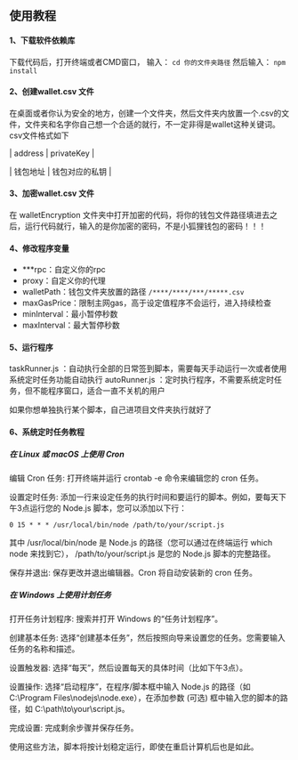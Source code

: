 
## 使用教程

#### 1、下载软件依赖库
下载代码后，打开终端或者CMD窗口，
输入：
`cd 你的文件夹路径`
然后输入：
`npm install`

#### 2、创建wallet.csv 文件
在桌面或者你认为安全的地方，创建一个文件夹，然后文件夹内放置一个.csv的文件，文件夹和名字你自己想一个合适的就行，不一定非得是wallet这种关键词。csv文件格式如下

| address  | privateKey  |

| 钱包地址 | 钱包对应的私钥 |

#### 3、加密wallet.csv 文件
在 walletEncryption 文件夹中打开加密的代码，将你的钱包文件路径填进去之后，运行代码就行，输入的是你加密的密码，不是小狐狸钱包的密码！！！

#### 4、修改程序变量
- ***rpc：自定义你的rpc
- proxy：自定义你的代理
- walletPath：钱包文件夹放置的路径
	`/****/****/***/*****.csv`
- maxGasPrice：限制主网gas，高于设定值程序不会运行，进入持续检查
- minInterval：最小暂停秒数
- maxInterval：最大暂停秒数

#### 5、运行程序
taskRunner.js ：自动执行全部的日常签到脚本，需要每天手动运行一次或者使用系统定时任务功能自动执行
autoRunner.js ：定时执行程序，不需要系统定时任务，但不能程序窗口，适合一直不关机的用户

如果你想单独执行某个脚本，自己进项目文件夹执行就好了

#### 6、系统定时任务教程

##### 在 Linux 或 macOS 上使用 Cron
编辑 Cron 任务:
打开终端并运行 crontab -e 命令来编辑您的 cron 任务。

设置定时任务:
添加一行来设定任务的执行时间和要运行的脚本。例如，要每天下午3点运行您的 Node.js 脚本，您可以添加以下行：

```
0 15 * * * /usr/local/bin/node /path/to/your/script.js

```
其中
/usr/local/bin/node 是 Node.js 的路径（您可以通过在终端运行 which node 来找到它），
/path/to/your/script.js 是您的 Node.js 脚本的完整路径。

保存并退出:
保存更改并退出编辑器。Cron 将自动安装新的 cron 任务。

##### 在 Windows 上使用计划任务
打开任务计划程序:
搜索并打开 Windows 的“任务计划程序”。

创建基本任务:
选择“创建基本任务”，然后按照向导来设置您的任务。您需要输入任务的名称和描述。

设置触发器:
选择“每天”，然后设置每天的具体时间（比如下午3点）。

设置操作:
选择“启动程序”，在程序/脚本框中输入 Node.js 的路径（如 C:\Program Files\nodejs\node.exe），在添加参数 (可选) 框中输入您的脚本的路径，如 C:\path\to\your\script.js。

完成设置:
完成剩余步骤并保存任务。

使用这些方法，脚本将按计划稳定运行，即使在重启计算机后也是如此。
